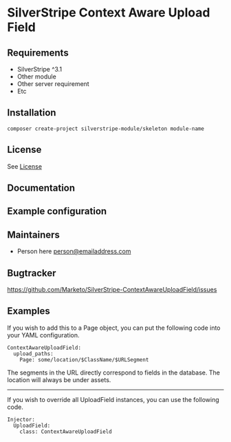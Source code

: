# SilverStripe Context Aware Upload Field

## Requirements
 * SilverStripe ^3.1
 * Other module
 * Other server requirement
 * Etc

## Installation

```
composer create-project silverstripe-module/skeleton module-name
```

## License
See [License](license.md)

## Documentation


## Example configuration 

## Maintainers

 * Person here <person@emailaddress.com>
 
## Bugtracker

https://github.com/Marketo/SilverStripe-ContextAwareUploadField/issues
 
## Examples

If you wish to add this to a Page object, you can put the following code into your YAML configuration.

```
ContextAwareUploadField:
  upload_paths:
    Page: some/location/$ClassName/$URLSegment
```

The segments in the URL directly correspond to fields in the database. The location will always be under assets.

------

If you wish to override all UploadField instances, you can use the following code.

```
Injector:
  UploadField:
    class: ContextAwareUploadField
```
